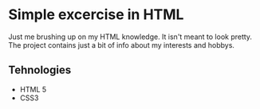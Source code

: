 # Simple excercise in HTML 
Just me brushing up on my HTML knowledge. It isn't meant to look pretty. 
The project contains just a bit of info about my interests and hobbys.

## Tehnologies
* HTML 5
* CSS3
